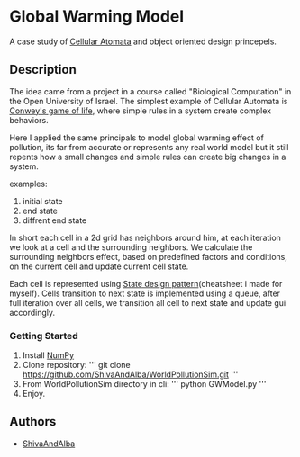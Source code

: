 # Global Warming Model

A case study of [Cellular Atomata](https://en.wikipedia.org/wiki/Cellular_automaton/) and object oriented design princepels. 

## Description

The idea came from a project in a course called "Biological Computation" in the Open University of Israel.
The simplest example of Cellular Automata is [Conwey's game of life](https://en.wikipedia.org/wiki/Conway%27s_Game_of_Life), where simple rules in a system create complex behaviors.

Here I applied the same principals to model global warming effect of pollution, its far from accurate or represents any real world model but it still repents how a 
small changes and simple rules can create big changes in a system.

examples:
1. initial state
[](./images/initial_state.png)
2. end state 
[](./images/end_state1.png)
3. diffrent end state
[](./images/end_state2.png)

In short each cell in a 2d grid has neighbors around him, at each iteration we look at a cell and the surrounding neighbors.
We calculate the surrounding neighbors effect, based on predefined factors and conditions, on the current cell and update current cell state.

Each cell is represented using [State design pattern](https://github.com/ShivaAndAlba/DesignPatterns/blob/main/Behavioral%20Patterns/State.md)(cheatsheet i made for myself).
Cells transition to next state is implemented using a queue, after full iteration over all cells, we transition all cell to next state and update gui accordingly.

### Getting Started

1. Install [NumPy](https://numpy.org/install/)
2. Clone repository:
'''
git clone https://github.com/ShivaAndAlba/WorldPollutionSim.git
'''
3. From WorldPollutionSim directory in cli:
'''
python GWModel.py
'''
4. Enjoy.

## Authors

* [ShivaAndAlba](https://github.com/ShivaAndAlba)

